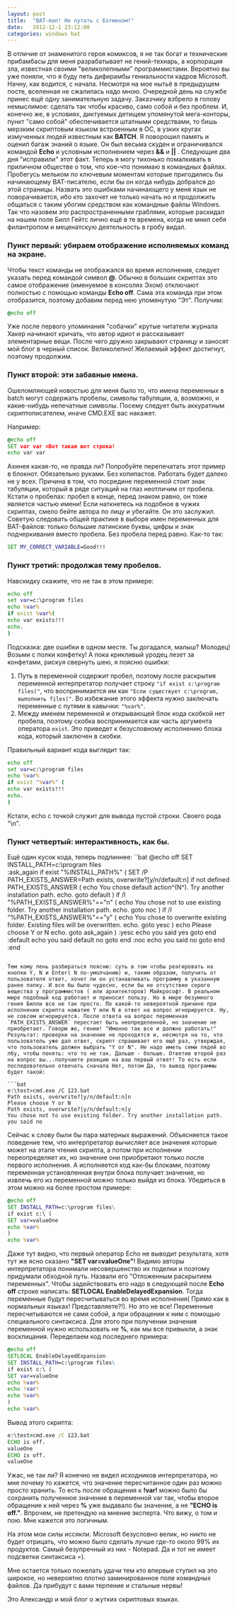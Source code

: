 ```yaml
---
layout: post
title:  "BAT-man! Не путать с Бэтменом!"
date:   2012-12-1 23:12:00
categories: windows bat
---
```


В отличие от знаменитого героя комиксов, я не так богат и технические прибамбасы для меня разрабатывает не гений-технарь, а корпорация зла, известная своими "великолепными" программистами. Вероятно вы уже поняли, что я буду петь дифирамбы гениальности кадров Microsoft. Начну, как водится, с начала.
Несмотря на мое нытьё в предыдущем посте, вселенная не сжалилась надо мною. Очередной день на службе принес ещё одну занимательную задачу.  Заказчику взбрело в голову немыслимое: сделать так чтобы красиво, само собой и без проблем. И, конечно же, в условиях, диктуемых детищем упомянутой мега-конторы, пункт "само собой" обеспечивается штатными средствами, то бишь мерзким скриптовым языком встроенным в ОС, в узких кругах измученных людей известным как **BATCH**. Я поворошил память и оценил багаж знаний о языке. Он был весьма скуден и ограничивался командой **Echo** и условным исполнением через **&&** и **||** . Следующие два дня "исправили" этот факт. Теперь я могу тихонько помалкивать в приличном обществе о том, что кое-что понимаю в командных файлах.
Пробегусь мельком по ключевым моментам которые пригодились бы начинающему BAT-писателю, если бы он когда нибудь добрался до этой страницы. Назвать это ошибками начинающего у меня язык не поворачивается, ибо кто захочет не только начать но и продолжить общаться с таким убогим средством как командные файлы Windows. Так что назовем это распространенными граблями, которые раскидал на нашем поле Билл Гейтс лично ещё в те времена, когда не мнил себя филантропом и меценатскую деятельность в гробу видал.

### Пункт первый: убираем отображение исполняемых команд на экране.
Чтобы текст команды не отображался во время исполнения, следует указать перед командой символ **@**. Обычно в больших скриптах это самое отображение (именуемое в консолях Эхом) отключают полностью с помощью команды **Echo off**. Сама эта команда при этом отобразится, поэтому добавим перед нею упомянутую "Эт". Получим:

```bat
@echo off
```

Уже после первого упоминания "собачки" крутые читатели журнала Хакер начинают кричать, что автор идиот и рассказывает элементарные вещи. После чего дружно закрывают страницу и заносят мой блог в черный список. Великолепно! Желаемый эффект достигнут, поэтому продолжим.

### Пункт второй: эти забавные имена.
Ошеломляющей новостью для меня было то, что имена переменных в batch могут содержать пробелы, символы табуляции, а, возможно, и какие-нибудь непечатные символы. Посему следует быть аккуратным скриптописателем, иначе CMD.EXE вас накажет.

Например:
```bat
@echo off
SET var var =Вот такая вот строка!
echo var var 
```

Ахинея какая-то, не правда ли? Попробуйте перепечатать этот пример в блокнот. Обязательно руками. Без копипастов. Работать будет далеко не у всех. Причина в том, что посредине переменной стоит знак табуляции, который в ряде ситуаций на глаз неотличим от пробела. Кстати о пробелах: пробел в конце, перед знаком равно, он тоже является частью имени! Если наткнетесь на подобное в чужих скриптах, смело бейте автора по лицу и убегайте. Он это заслужил. Советую следовать общей практике в выборе имен переменных для BAT-файлов: только большие латинские буквы, цифры и знак подчеркивания вместо пробела. Без пробела перед равно. Как-то так:

```bat
SET MY_CORRECT_VARIABLE=Good!!!
```

### Пункт третий: продолжая тему пробелов.
Навскидку скажите, что не так в этом примере:

```bat
echo off
set var=c:\program files
echo %var%
if exist %var%(
echo var exists!!!
echo.
)
```

Подсказка: две ошибки в одном месте.
Ты догадался, малыш? Молодец! Возьми с полки конфетку! А пока крикливый уродец лезет за конфетами, рискуя свернуть шею, я поясню ошибки:

1. Путь в переменной содержит пробел, поэтому после раскрытия переменной интерпретатор получает строку `"if exist c:\program files("`, что воспринимается им как `"Если существует c:\program, выполнить files("`. Во избежание этого эффекта нужно заключать переменные с путями в кавычки: `"%var%"`.
2. Между именем переменной и открывающей блок кода скобкой нет пробела, поэтому скобка воспринимается как часть аргумента оператора `exist`. Это приведет к безусловному исполнению блока кода, который заключен в скобки.

Правильный вариант кода выглядит так:
```bat
echo off
set var=c:\program files
echo %var%
if exist "%var%" (
echo var exists!!!
echo.
)
```

 
Кстати, echo с точкой служит для вывода пустой строки. Своего рода "\n".

### Пункт четвертый: интерактивность, как бы.
Ещё один кусок кода, теперь подлиннее:
``bat
@echo off
SET INSTALL_PATH=c:\program files\
:ask_again
if exist "%INSTALL_PATH%" (
SET /P PATH_EXISTS_ANSWER=Path exists, overwrite?[y/n/default:n]
if not defined PATH_EXISTS_ANSWER (
echo You chose default action^(N^). Try another installation path.
echo.
goto default
)
if /I "%PATH_EXISTS_ANSWER%"=="n" (
echo You chose not to use existing folder. Try another installation path.
echo.
goto noc
)
if /I "%PATH_EXISTS_ANSWER%"=="y" (
echo You chose to overwrite existing folder. Existing files will be overwritten.
echo.
goto yesc
)
echo Please choose Y or N
echo.
goto ask_again
)
:yesc
echo you said yes
goto end
:default
echo you said default no
goto end
:noc
echo you said no
goto end
:end
```

Тем кому лень разбираться поясню: суть в том чтобы реагировать на кнопки Y, N и Enter( N по-умолчанию) и, таким образом, получить от пользователя ответ, хочет ли он устанавливать программу в указанную ранее папку. И все бы было чудесно, если бы не отсутствие серого вещества у программистов ( или архитекторов) Майкрософт. В реальном мире подобный код работает и приносит пользу. Но в мире безумного гения Билли все не так просто. По какой-то невероятной причине при исполнении скрипта нажатие Y или N в ответ на вопрос игнорируется. Ну, не совсем игнорируется. После ответа на вопрос переменная `PATH_EXISTS_ANSWER` перестает быть неопределенной, но значение не приобретает. Говорю же, гении! "Именно так все и должно работать!" Результат: проверки на значение не проходятся и, несмотря на то, что пользователь уже дал ответ, скрипт спрашивает его ещё раз, утверждая, что пользователь должен выбрать "Y or N". Не надо иметь семи пядей во лбу, чтобы понять: что то не так. Дальше - больше. Ответив второй раз на вопрос вы...получаете реакцию на ваш первый ответ! То есть если последовательно отвечать сначала Нет, потом Да, то вывод программы будет такой:

```bat
e:\test>cmd.exe /C 123.bat
Path exists, overwrite?[y/n/default:n]n
Please choose Y or N
Path exists, overwrite?[y/n/default:n]y
You chose not to use existing folder. Try another installation path.
you said no
```

Сейчас к слову были бы пара матерных выражений. Объясняется такое поведение тем, что интерпретатор вычисляет все значения которые может на этапе чтения скрипта, а потом при исполнении переопределяет их, но значение они приобретают только после первого исполнения. А исполняется код как-бы блоками, поэтому переменная установленная внутри блока получает значение, но извлечь его из переменной можно только выйдя из блока. Убедиться в этом можно на более простом примере:

```bat
@echo off
SET INSTALL_PATH=c:\program files\
if exist c:\ (
SET var=valueOne
echo %var%
)
echo %var%
```

Даже тут видно, что первый оператор Echo не выводит результата, хотя тут же ясно сказано **"SET var=valueOne"**! Видимо авторы интерпретатора понимали несовершенство их поделки и поэтому придумали обходной путь. Назвали его "Отложенным раскрытием переменных". Чтобы задействовать его надо в следующей после **Echo off** строке написать: **SETLOCAL EnableDelayedExpansion**. Тогда переменные будут пересчитываться во время исполнения( Прямо как в нормальных языках! Представляете?!). Но это не все! Переменные пересчитываются не сами собой, а при обращении к ним с помощью специального синтаксиса. Для этого при получении значения переменной нужно использовать не **%**, как мы все привыкли, а знак восклицания. Переделаем код последнего примера:

```bat
@echo off
SETLOCAL EnableDelayedExpansion
SET INSTALL_PATH=c:\program files\
if exist c:\ (
SET var=valueOne
echo %var%
echo !var!
echo %var%
)
echo %var%
```

Вывод этого скрипта:

```bat
e:\test>cmd.exe /C 123.bat
ECHO is off.
valueOne
ECHO is off.
valueOne
```

Ужас, не так ли? Я конечно не видел исходников интерпретатора, но мне почему то кажется, что значение пересчитанное один раз можно просто хранить. То есть после обращения к **!var!** можно было бы сохранить полученное значение в переменной var так, чтобы второе обращение к ней через **%** уже выдавало бы значение, а не **"ECHO is off."**. Впрочем, не претендую на мнение эксперта. Что вижу, о том и пою. Мне кажется это логичным.

На этом мои силы иссякли. Microsoft безусловно велик, но никто не будет отрицать, что можно было сделать лучше где-то около 99% их продуктов. Самый безупречный из них - Notepad. Да и тот не имеет подсветки синтаксиса =).

Мне остается только пожелать удачи тем кто впервые ступил на это широкое, но невероятно плотно заминированное поле командных файлов. Да прибудут с вами терпение и стальные нервы!

Это Александр и мой блог о жутких скриптовых языках.